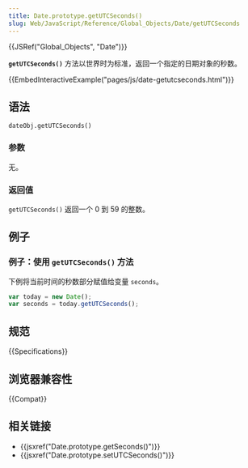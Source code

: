 ```yaml
---
title: Date.prototype.getUTCSeconds()
slug: Web/JavaScript/Reference/Global_Objects/Date/getUTCSeconds
---
```


{{JSRef("Global_Objects", "Date")}}

**`getUTCSeconds()`** 方法以世界时为标准，返回一个指定的日期对象的秒数。

{{EmbedInteractiveExample("pages/js/date-getutcseconds.html")}}

## 语法

```plain
dateObj.getUTCSeconds()
```

### 参数

无。

### 返回值

`getUTCSeconds()` 返回一个 0 到 59 的整数。

## 例子

### 例子：使用 `getUTCSeconds()` 方法

下例将当前时间的秒数部分赋值给变量 `seconds`。

```js
var today = new Date();
var seconds = today.getUTCSeconds();
```

## 规范

{{Specifications}}

## 浏览器兼容性

{{Compat}}

## 相关链接

- {{jsxref("Date.prototype.getSeconds()")}}
- {{jsxref("Date.prototype.setUTCSeconds()")}}
